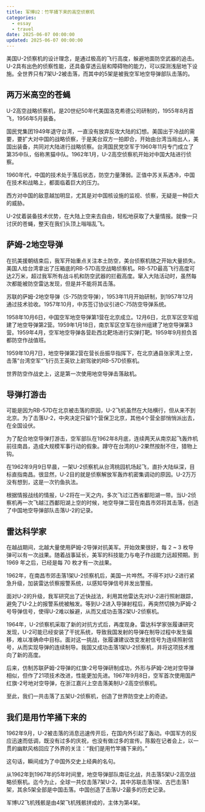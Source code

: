 ```yaml
---
title: 军博U2：竹竿捅下来的高空侦察机
categories:
  - essay
  - travel
date: 2025-06-07 00:00:00
updated: 2025-06-07 00:00:00
---
```


美国U-2侦察机的设计理念，是通过极高的飞行高度，躲避地面防空武器的追击。U-2具有出色的侦察性能，还具备穿透云层和障碍物的能力，可以探测浅层地下设施。全世界只有7架U-2被击落，而其中的5架是被我空军地空导弹部队击落的。

<!-- more -->

## 两万米高空的苍蝇

U-2高空战略侦察机，是20世纪50年代美国洛克希德公司研制的，1955年8月首飞，1956年5月装备。

国民党集团1949年退守台湾，一直没有放弃反攻大陆的幻想。美国出于冷战的需要，要扩大对中国的战略侦察，于是美台双方一拍即合，开始由台湾当局出人，美国出装备，共同对大陆进行战略侦察。台湾国民党空军于1960年11月专门成立了第35中队，俗称黑猫中队。1962年1月，U-2高空侦察机开始对中国大陆进行侦察。

1960年代，中国的技术处于落后状态，防空力量薄弱。正值中苏关系遇冷，中国在技术和战略上，都面临着巨大的压力。

西方对中国的敌意越加明显，尤其是对中国核设施的监视、侦察，无疑是一种巨大的威胁。

U-2仗着装备技术优势，在大陆上空来去自由，轻松地获取了大量情报。就像一只讨厌的苍蝇，整天在我们头顶上嗡嗡乱飞。

## 萨姆-2地空导弹

在抗美援朝结束后，我军开始重点关注本土防空，美台侦察机随之开始大量损失。美国人给台湾拿出了压箱底的RB-57D高空战略侦察机。RB-57D最高飞行高度可达2万米，超过我军所有战斗机和防空武器的拦截高度。窜入大陆活动时，虽然每次都能被防空雷达发现，但是并不能将其击落。

苏联的萨姆-2地空导弹（S-75防空导弹），1953年11月开始研制，到1957年12月通过技术验收。1957年10月，中苏签订协议引进C-75防空导弹系统。

1958年10月6日，中国空军地空导弹第1营在北京成立。12月6日，北京军区空军组建了地空导弹第2营。1959年1月18日，南京军区空军在徐州组建了地空导弹第3营。1959年4月，空军地空导弹各营赴西北靶场进行实弹打靶。1959年9月担负首都防空作战值班。

1959年10月7日，地空导弹第2营在营长岳振华指挥下，在北京通县张家湾上空，击落”台湾空军“飞行员王英钦上尉驾驶的RB-57D侦察机。

世界防空作战史上，这是第一次使用地空导弹击落敌机。

## 导弹打游击

可能是因为RB-57D在北京被击落的原因，U-2飞机虽然在大陆横行，但从来不到北京。为了击落U-2，中央决定只留1个营保卫北京，其他4个营全部悄悄派出去，在全国设伏。

为了配合地空导弹打游击，空军部队在1962年8月底，连续两天从南京起飞轰炸机前往南昌，造成大规模军事行动的假象。蹲守在台湾的U-2果然按耐不住，猎物上钩。

在1962年9月9日早晨，一架U-2侦察机从台湾桃园机场起飞，直扑大陆纵深，目标直指南昌。很显然，U-2目的就是侦察解放军轰炸机密集调动的原因。U-2万万没有想到，这是一次钓鱼执法。

根据情报战线的情报，U-2将在一天之内，多次飞过江西省鄱阳湖一带。当U-2侦察机再一次飞越江西鄱阳湖上空的时候，地空导弹二营在南昌市郊将其击落，创造了中国地空导弹部队击落U-2的记录。

## 雷达科学家

在越战期间，北越大量使用萨姆-2导弹对抗美军。开始效果很好，每 2 ~ 3 枚导弹可以有一次战果。随着战事延长，美军的科技能力与电子作战能力远超预期。到 1969 年之后，已经是每 70 枚才有一次战果。

1962年，在南昌市郊击落1架U-2侦察机后，美国一片哗然。不得不对U-2进行紧急升级，加装雷达侦察报警系统，以感知导弹信号并发出警报。

面对U-2的升级，我军研究出了近快战法，利用其他雷达先对U-2进行照射跟踪，避免了U-2上的报警系统被触发。等到U-2进入导弹射程后，再突然切换为萨姆-2号导弹信号，使得U-2难以躲避，从而又成功击落2架U-2侦察机。

1964年，U-2侦察机采取了新的对抗方式后，再度现身。雷达科学家张履谦研究发现，U-2可能已经安装了干扰系统，导致我国发射的导弹在制导过程中发生偏移，难以准确命中目标。面对这一挑战，张履谦建议改变发射信号为连续照射信号，从而实现导弹的连续制导。我国又成功击落1架U-2侦察机，并将这项技术推向了新的高度。

后来，仿制苏联萨姆-2导弹的红旗-2号导弹研制成功，外形与萨姆-2地对空导弹相似，但作了21项技术改进，性能更加先进。1967年9月8日，空军首次使用国产红旗-2号地对空导弹，在浙江嘉兴上空击落美制U-2高空侦察机。

至此，我们一共击落了五架U-2侦察机，创造了世界防空史上的奇迹。

## 我们是用竹竿捅下来的

1962年9月，U-2被击落的消息迅速传开后，在国内外引起了轰动。中国军方的反应迅速而低调，既没有过多的庆祝，也没有做过多的宣传。陈毅在记者会上，以一贯的幽默风格回应了外界的关注：“我们是用竹竿捅下来的。”

这句话，瞬间成为了中国外交史上经典的名句。

从1962年到1967年的5年时间里，地空导弹部队南征北战，共击落5架U-2高空战略侦察机。迄今为止，全球一共仅击落7架U-2，其中苏联击落1架、古巴击落1架，其余5架全部是中国击落。中国创造了击落U-2最多的历史记录。

军博U2飞机残骸是由4架飞机残骸拼成的，主体为第4架。